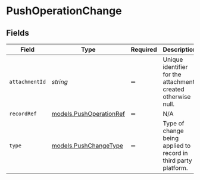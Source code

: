 # PushOperationChange


## Fields

| Field                                                           | Type                                                            | Required                                                        | Description                                                     |
| --------------------------------------------------------------- | --------------------------------------------------------------- | --------------------------------------------------------------- | --------------------------------------------------------------- |
| `attachmentId`                                                  | *string*                                                        | :heavy_minus_sign:                                              | Unique identifier for the attachment created otherwise null.    |
| `recordRef`                                                     | [models.PushOperationRef](../models/pushoperationref.md)        | :heavy_minus_sign:                                              | N/A                                                             |
| `type`                                                          | [models.PushChangeType](../models/pushchangetype.md)            | :heavy_minus_sign:                                              | Type of change being applied to record in third party platform. |